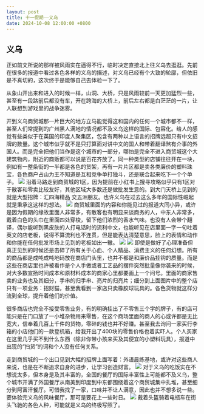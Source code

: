 ```yaml
---
layout: post
title: 十一假期——义乌
date: 2024-10-08 12:00:00 +0800
---
```

## 义乌
正如前文所说的那样被风雨实在逼得不行，临时决定直接北上往义乌去逛逛。先前在很多的报道中看过各色各样的义乌的描述，对义乌已经有个大致的轮廓，但依旧是不真切的，这次终于是能够自己去体验一下了。

从象山开出来和进入的时候一样，山洞、大桥，只是风雨较前一天更加猛烈一些，甚至有一段路前后都没有车，开在跨海的大桥上，前后左右都是白茫茫的一片，让人联想到游戏里的战争迷雾。

开到义乌商贸城那一片巨大的地方立马能觉得这和国内的任何一个城市都不一样，甚至人们常提到的广州黑人满地的情况都不及义乌这样的国际、包容化。给人的感觉有些类似于在英国的印度人聚集区，包含有两种以上语言的招牌远超只有中文招牌的数量。这个城市似乎就不是只打算面对讲中文的国人和带着翻译煞有介事的外国人。而是完全把他们当作是这个城市的一部分，哪怕是完全不进入商贸城这个大建筑物内，附近的商贩都可以说是百花齐放了。同一种类型的店铺往往开在一块，例如有一整条街的一半都是各色的货架，再有一片片区都是卖各类廉价的塑料珠宝，各色商户占山为王不知道是互相竞争单打独斗，还是联合起来吃下一个个单子。
![](https://github.com/mivansaka/blogpicture/blob/main/20241008080819.jpg?raw=true)
沿着马路走到商贸城的1区，因为提前在小红书上搜寻攻略似乎只有1区对于散客和零卖比较友好，其他区域大多数还是做批发生意的。到大门天桥上见到的就是大型招牌：汇四海精品 交五洲朋友。也许义乌在过去这么多年的国际性崛起就是秉承这这样的想法。
![](https://github.com/mivansaka/blogpicture/blob/main/GZG2T6IaQAAyFsY.jpg?raw=true)
商贸城里面的内容和你能见过的报道大同小异，或许是因为假期的缘故里面人非常多，有散客也有明显来谈商务的人，中东人非常多，戴着白色的头巾在里面四处穿梭，留下他们浓烈的香水气味。也没有人会带个翻译，偶尔能听到黑皮肤的人打电话时的流利中文，也能听见在店里面一字一句吐着英文的店老板，说得不算流利也不连贯，但是能表达清楚意思，脸上的表情和动作和你能在任何批发市场上见到的老板如出一辙。
![](https://github.com/mivansaka/blogpicture/blob/main/IMG_9964.JPEG?raw=true)
![](https://github.com/mivansaka/blogpicture/blob/main/IMG_9961.JPEG?raw=true)
即使是做好了心理准备但真正见到的时候还是击碎了所有关于心血、个人精品、消费主义的任何幻想。所有的商品都是成吨成吨地码放在商店门头里，也并不都是和廉价品挂钩的质量。而是这些在商店里也许被看作是个人手做或者工艺品的摆件突然批量像你袭来的时候，对大多数宣扬时间成本和原材料成本的商家心里都要画上一个问号。里面的商家售卖的业务也及其细分，手串的归手串、亮片的归亮片；细分到上面图片中的整个店只有一项业务：招财猫，甚至我看到一家店只卖橡胶球玩具的。各色货物就这样分流到全球，提升着他们的价值。

很多商店也完全不接受零售业务，有的明确挂出了不零售三个字的牌子，有的店可能只是在门口放了一小堆杂物用来零售，在这个商场里面的商人的心或许都是无比宽大，信奉着几百上千件的货物，零碎的钱也并不好赚。甚至我去询问一家买行李箱的小店他们的一款登机箱，给我开出了400块的零售价格也着实吓人。个人买家在这里几乎买不到什么东西（除非你带小孩来买及其便宜的小塑料玩具），报道中出现的“扫货”的词和个人没有任何关系。

走到商贸城的一个出口见到大幅的招牌上面写着：外语晨练基地，或许对这些商人来说，也是在不断追求自身的进步，让学习创造财富。
![](https://github.com/mivansaka/blogpicture/blob/main/IMG_9969.JPEG?raw=true)
对于义乌的吃饭实在不想说太多，但本身是及其丰富的，全国的餐厅的国际丰富性上可能都不及义乌，整个城市开满了外国餐厅从南美到印度到中东都围绕着这个商贸城集中扎堆，甚至细分到阿富汗餐厅。可惜我找了一家，口味并不让人满意，因此也并不想多说一些。要体验完义乌的风味餐厅，那可是要花上一些时日。
![](https://github.com/mivansaka/blogpicture/blob/main/IMG_9946.JPEG?raw=true)
戴着头盔骑着电瓶车在街头飞驰的各色人种，可能就是义乌的终极写照了。
